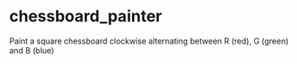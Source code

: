 chessboard_painter
==================

Paint a square chessboard clockwise alternating between R (red), G (green) and B (blue)

